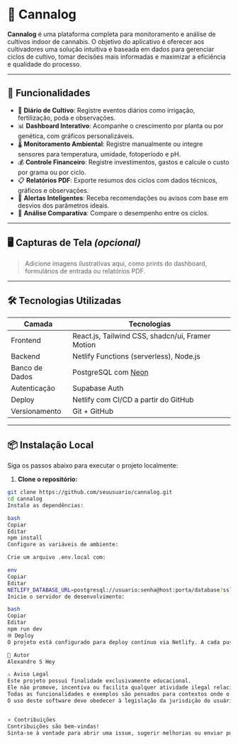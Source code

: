 # 🌱 Cannalog

**Cannalog** é uma plataforma completa para monitoramento e análise de cultivos indoor de cannabis. O objetivo do aplicativo é oferecer aos cultivadores uma solução intuitiva e baseada em dados para gerenciar ciclos de cultivo, tomar decisões mais informadas e maximizar a eficiência e qualidade do processo.

---

## 🚀 Funcionalidades

- 📘 **Diário de Cultivo**: Registre eventos diários como irrigação, fertilização, poda e observações.
- 📊 **Dashboard Interativo**: Acompanhe o crescimento por planta ou por genética, com gráficos personalizáveis.
- 🌡️ **Monitoramento Ambiental**: Registre manualmente ou integre sensores para temperatura, umidade, fotoperíodo e pH.
- 💰 **Controle Financeiro**: Registre investimentos, gastos e calcule o custo por grama ou por ciclo.
- 📋 **Relatórios PDF**: Exporte resumos dos ciclos com dados técnicos, gráficos e observações.
- 🔔 **Alertas Inteligentes**: Receba recomendações ou avisos com base em desvios dos parâmetros ideais.
- 🧬 **Análise Comparativa**: Compare o desempenho entre os ciclos.
---

## 🖥️ Capturas de Tela *(opcional)*

> Adicione imagens ilustrativas aqui, como prints do dashboard, formulários de entrada ou relatórios PDF.

---

## 🛠️ Tecnologias Utilizadas

| Camada          | Tecnologias                                                             |
|------------------|------------------------------------------------------------------------|
| Frontend         | React.js, Tailwind CSS, shadcn/ui, Framer Motion                       |
| Backend          | Netlify Functions (serverless), Node.js                                |
| Banco de Dados   | PostgreSQL com [Neon](https://neon.tech)                               |
| Autenticação     | Supabase Auth                                                          |
| Deploy           | Netlify com CI/CD a partir do GitHub                                   |
| Versionamento    | Git + GitHub                                                           |

---

## 📦 Instalação Local

Siga os passos abaixo para executar o projeto localmente:

1. **Clone o repositório:**

```bash
git clone https://github.com/seuusuario/cannalog.git
cd cannalog
Instale as dependências:

bash
Copiar
Editar
npm install
Configure as variáveis de ambiente:

Crie um arquivo .env.local com:

env
Copiar
Editar
NETLIFY_DATABASE_URL=postgresql://usuario:senha@host:porta/database?sslmode=require
Inicie o servidor de desenvolvimento:

bash
Copiar
Editar
npm run dev
🌐 Deploy
O projeto está configurado para deploy contínuo via Netlify. A cada push no branch main, o Netlify dispara um novo build automaticamente.

👤 Autor
Alexandre S Hey

⚠️ Aviso Legal
Este projeto possui finalidade exclusivamente educacional.
Ele não promove, incentiva ou facilita qualquer atividade ilegal relacionada ao cultivo, uso ou comércio de cannabis.
Todas as funcionalidades e exemplos são pensados para contextos onde o cultivo de cannabis é regulamentado por leis locais, como para fins medicinais, científicos ou industriais.
O uso deste software deve obedecer à legislação da jurisdição do usuário.


⭐ Contribuições
Contribuições são bem-vindas!
Sinta-se à vontade para abrir uma issue, sugerir melhorias ou enviar pull requests.

